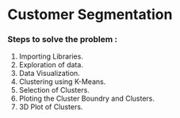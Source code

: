 # Customer Segmentation
### Steps to solve the problem :
1. Importing Libraries.
2. Exploration of data.
3. Data Visualization.
4. Clustering using K-Means.
5. Selection of Clusters.
6. Ploting the Cluster Boundry and Clusters.
7. 3D Plot of Clusters.
